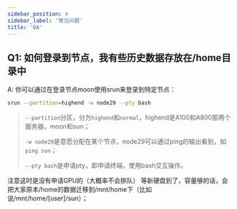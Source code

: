 ```yaml
---
sidebar_position: 4
sidebar_label: '常见问题'
title: 'QA'
---
```


## Q1: 如何登录到节点，我有些历史数据存放在/home目录中

A: 你可以通过在登录节点moon使用srun来登录到特定节点：
```bash
srun --partition=highend -w node29 --pty bash
```
> `--partition`分区，分为`highend`和`normal`，highend是A100和A800那两个服务器，moon和sun；
>
> `-w node29`是意愿分配在某个节点，node29可以通过ping的输出看到，如`ping sun`；
>
> `--pty bash`是申请pty，即申请终端，使用bash交互操作。

注意这时是没有申请GPU的（大概率不会排队）
等新硬盘到了，容量够的话，会把大家原本/home的数据迁移到/mnt/home下（比如说/mnt/home/[user]/sun）；